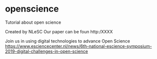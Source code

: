 # openscience
Tutorial about open science


Created by NLeSC
Our paper can be foun http:/XXXX

Join us in using digital technologies to advance Open Science
https://www.esciencecenter.nl/news/6th-national-escience-symposium-2019-digital-challenges-in-open-science
